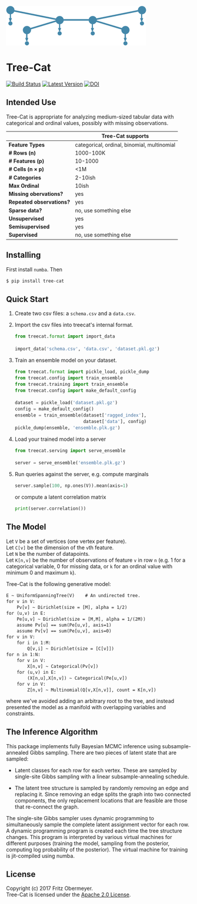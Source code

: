 ![A Bayesian latent tree model](doc/cartoon.png)

# Tree-Cat

[![Build Status](https://travis-ci.org/posterior/treecat.svg?branch=master)](https://travis-ci.org/posterior/treecat)
[![Latest Version](https://badge.fury.io/py/tree-cat.svg)](https://pypi.python.org/pypi/tree-cat)
[![DOI](https://zenodo.org/badge/93913649.svg)](https://zenodo.org/badge/latestdoi/93913649)

## Intended Use

Tree-Cat is appropriate for analyzing medium-sized tabular data with
categorical and ordinal values, possibly with missing observations.

| | Tree-Cat supports |
| --- | --- |
| **Feature Types** | categorical, ordinal, binomial, multinomial |
| **# Rows (n)** | 1000-100K |
| **# Features (p)** | 10-1000 |
| **# Cells (n &times; p)** | <1M |
| **# Categories** | 2-10ish |
| **Max Ordinal** | 10ish |
| **Missing obervations?** | yes |
| **Repeated observations?** | yes |
| **Sparse data?** | no, use something else |
| **Unsupervised** | yes |
| **Semisupervised** | yes |
| **Supervised** | no, use something else |

## Installing

First install `numba`. Then

```sh
$ pip install tree-cat
```

## Quick Start

1.  Create two csv files: a `schema.csv` and a `data.csv`.

2.  Import the csv files into treecat's internal format.

    ```python
    from treecat.format import import_data

    import_data('schema.csv', 'data.csv', 'dataset.pkl.gz')
    ```

3.  Train an ensemble model on your dataset.

    ```python
    from treecat.format import pickle_load, pickle_dump
    from treecat.config import train_ensemble
    from treecat.training import train_ensemble
    from treecat.config import make_default_config

    dataset = pickle_load('dataset.pkl.gz')
    config = make_default_config()
    ensemble = train_ensemble(dataset['ragged_index'],
                              dataset['data'], config)
    pickle_dump(ensemble, 'ensemble.plk.gz')
    ```

4.  Load your trained model into a server

    ```python
    from treecat.serving import serve_ensemble

    server = serve_ensemble('ensemble.plk.gz')
    ```

5.  Run queries against the server, e.g. compute marginals
    ```python
    server.sample(100, np.ones(V)).mean(axis=1)
    ```
    or compute a latent correlation matrix
    ```python
    print(server.correlation())
    ```

## The Model

Let `V` be a set of vertices (one vertex per feature).<br />
Let `C[v]` be the dimension of the `v`th feature.<br />
Let `N` be the number of datapoints.<br />
Let `K[n,v]` be the number of observations of feature `v` in row `n`
(e.g. 1 for a categorical variable, 0 for missing data, or
`k` for an ordinal value with minimum 0 and maximum `k`).

Tree-Cat is the following generative model:
```bugs
E ~ UniformSpanningTree(V)    # An undirected tree.
for v in V:
    Pv[v] ~ Dirichlet(size = [M], alpha = 1/2)
for (u,v) in E:
    Pe[u,v] ~ Dirichlet(size = [M,M], alpha = 1/(2M))
    assume Pv[u] == sum(Pe[u,v], axis=1)
    assume Pv[v] == sum(Pe[u,v], axis=0)
for v in V:
    for i in 1:M:
        Q[v,i] ~ Dirichlet(size = [C[v]])
for n in 1:N:
    for v in V:
        X[n,v] ~ Categorical(Pv[v])
    for (u,v) in E:
        (X[n,u],X[n,v]) ~ Categorical(Pe[u,v])
    for v in V:
        Z[n,v] ~ Multinomial(Q[v,X[n,v]], count = K[n,v])
```
where we've avoided adding an arbitrary root to the tree, and instead presented
the model as a manifold with overlapping variables and constraints.

## The Inference Algorithm

This package implements fully Bayesian MCMC inference using subsample-annealed
Gibbs sampling. There are two pieces of latent state that are sampled:

- Latent classes for each row for each vertex.
  These are sampled by single-site Gibbs sampling with a linear
  subsample-annealing schedule.

- The latent tree structure is sampled by randomly removing an edge
  and replacing it. Since removing an edge splits the graph into two
  connected components, the only replacement locations that are feasible
  are those that re-connect the graph.

The single-site Gibbs sampler uses dynamic programming to simultaneously sample
the complete latent assignment vector for each row. A dynamic programming
program is created each time the tree structure changes. This program is
interpreted by various virtual machines for different purposes (training the
model, sampling from the posterior, computing log probability of the posterior).
The virtual machine for training is jit-compiled using numba.

## License

Copyright (c) 2017 Fritz Obermeyer. <br />
Tree-Cat is licensed under the [Apache 2.0 License](/LICENSE).
